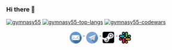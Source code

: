 ### Hi there 👋

[![gymnasy55](https://github-readme-stats.vercel.app/api?username=gymnasy55&count_private=true&include_all_commits=true&theme=github_dark&show_icons=true&layout=compact)](https://github.com/gymnasy55/gymnasy55)
[![gymnasy55-top-langs](https://github-readme-stats.vercel.app/api/top-langs?username=gymnasy55&count_private=true&include_all_commits=true&theme=github_dark&show_icons=true&layout=compact)](https://github.com/gymnasy55/gymnasy55)
[![gymnasy55-codewars](https://www.codewars.com/users/gymnasy55/badges/large)](https://www.codewars.com/users/gymnasy55)

<p align="center"> 
  <a href="mailto:kubarievilya@gmail.com">
    <img src="https://github.com/gymnasy55/gymnasy55/blob/master/assets/email.svg" alt="Mail me" style="vertical-align:top; margin:4px" height=32>
  </a>
  <a href="https://t.me/polcrazie">
    <img src="https://github.com/gymnasy55/gymnasy55/blob/master/assets/telegram.svg" alt="Telegram" style="vertical-align:top; margin:4px" height=32>
  </a>
  <a href="https://steamcommunity.com/id/polcrazpolcraz">
    <img src="https://github.com/gymnasy55/gymnasy55/blob/master/assets/steam.svg" alt="Steam" style="vertical-align:top; margin:4px" height=32>
  </a>
  <a href="https://red-duck.slack.com/team/U028576NFKK">
    <img src="https://github.com/gymnasy55/gymnasy55/blob/master/assets/slack.svg" alt="Slack" style="vertical-align:top; margin:4px" height=32>
  </a>
</p>
